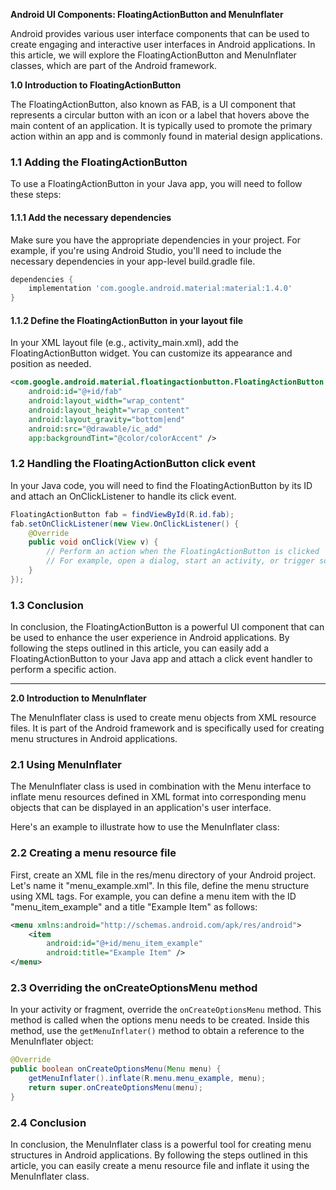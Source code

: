**Android UI Components: FloatingActionButton and MenuInflater**

Android provides various user interface components that can be used to create engaging and interactive user interfaces in Android applications. In this article, we will explore the FloatingActionButton and MenuInflater classes, which are part of the Android framework.

**1.0 Introduction to FloatingActionButton**

The FloatingActionButton, also known as FAB, is a UI component that represents a circular button with an icon or a label that hovers above the main content of an application. It is typically used to promote the primary action within an app and is commonly found in material design applications.

### 1.1 Adding the FloatingActionButton

To use a FloatingActionButton in your Java app, you will need to follow these steps:

#### 1.1.1 Add the necessary dependencies

Make sure you have the appropriate dependencies in your project. For example, if you're using Android Studio, you'll need to include the necessary dependencies in your app-level build.gradle file.

```groovy
dependencies {
    implementation 'com.google.android.material:material:1.4.0'
}
```

#### 1.1.2 Define the FloatingActionButton in your layout file

In your XML layout file (e.g., activity_main.xml), add the FloatingActionButton widget. You can customize its appearance and position as needed.

```xml
<com.google.android.material.floatingactionbutton.FloatingActionButton
    android:id="@+id/fab"
    android:layout_width="wrap_content"
    android:layout_height="wrap_content"
    android:layout_gravity="bottom|end"
    android:src="@drawable/ic_add"
    app:backgroundTint="@color/colorAccent" />
```

### 1.2 Handling the FloatingActionButton click event

In your Java code, you will need to find the FloatingActionButton by its ID and attach an OnClickListener to handle its click event.

```java
FloatingActionButton fab = findViewById(R.id.fab);
fab.setOnClickListener(new View.OnClickListener() {
    @Override
    public void onClick(View v) {
        // Perform an action when the FloatingActionButton is clicked
        // For example, open a dialog, start an activity, or trigger some functionality
    }
});
```

### 1.3 Conclusion

In conclusion, the FloatingActionButton is a powerful UI component that can be used to enhance the user experience in Android applications. By following the steps outlined in this article, you can easily add a FloatingActionButton to your Java app and attach a click event handler to perform a specific action.

---

**2.0 Introduction to MenuInflater**

The MenuInflater class is used to create menu objects from XML resource files. It is part of the Android framework and is specifically used for creating menu structures in Android applications.

### 2.1 Using MenuInflater

The MenuInflater class is used in combination with the Menu interface to inflate menu resources defined in XML format into corresponding menu objects that can be displayed in an application's user interface.

Here's an example to illustrate how to use the MenuInflater class:

### 2.2 Creating a menu resource file

First, create an XML file in the res/menu directory of your Android project. Let's name it "menu_example.xml". In this file, define the menu structure using XML tags. For example, you can define a menu item with the ID "menu_item_example" and a title "Example Item" as follows:

```xml
<menu xmlns:android="http://schemas.android.com/apk/res/android">
    <item
        android:id="@+id/menu_item_example"
        android:title="Example Item" />
</menu>
```

### 2.3 Overriding the onCreateOptionsMenu method

In your activity or fragment, override the `onCreateOptionsMenu` method. This method is called when the options menu needs to be created. Inside this method, use the `getMenuInflater()` method to obtain a reference to the MenuInflater object:

```java
@Override
public boolean onCreateOptionsMenu(Menu menu) {
    getMenuInflater().inflate(R.menu.menu_example, menu);
    return super.onCreateOptionsMenu(menu);
}
```

### 2.4 Conclusion

In conclusion, the MenuInflater class is a powerful tool for creating menu structures in Android applications. By following the steps outlined in this article, you can easily create a menu resource file and inflate it using the MenuInflater class.